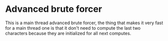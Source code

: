# Advanced brute forcer

This is a main thread advanced brute forcer, the thing that makes it very fast for a main thread one is that it don't need to compute the last two characters because they are initialized for all next computes.

